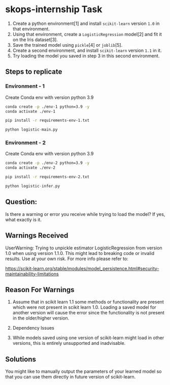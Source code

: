 # skops-internship Task

1. Create a python environment[1] and install `scikit-learn` version `1.0` in that environment.
2. Using that environment, create a `LogisticRegression` model[2] and fit it on the Iris dataset[3].
3. Save the trained model using `pickle`[4] or `joblib`[5].
4. Create a second environment, and install `scikit-learn` version `1.1` in it.
5. Try loading the model you saved in step 3 in this second environment.

## Steps to replicate 
### Environment - 1
Create Conda env with version python 3.9
```bash
conda create -p ./env-1 python=3.9 -y
conda activate ./env-1
```
```bash
pip install -r requirements-env-1.txt
```
```python
python logistic-main.py
```
### Environment - 2
Create Conda env with version python 3.9
```bash
conda create -p ./env-2 python=3.9 -y
conda activate ./env-2
```
```bash
pip install -r requirements-env-2.txt
```
```python
python logistic-infer.py
```
## Question:

Is there a warning or error you receive while trying to load the model? If yes, what exactly is it.
## Warnings Received 

UserWarning: Trying to unpickle estimator LogisticRegression from version 1.0 when using version 1.1.0.
This might lead to breaking code or invalid results. Use at your own risk. For more info please refer to:

https://scikit-learn.org/stable/modules/model_persistence.html#security-maintainability-limitations

## Reason For Warnings
1. Assume that in scikit learn 1.1 some methods or functionality are present which were not present in scikit learn 1.0. Loading a saved model for another version will cause the error since the functionality is not present in the older/higher version. 

2. Dependency Issues

3. While models saved using one version of scikit-learn might load in other versions, this is entirely unsupported and inadvisable.


## Solutions 
You might like to manually output the parameters of your learned model so that you can use them directly in future version of scikit-learn.

